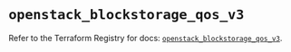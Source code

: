 # `openstack_blockstorage_qos_v3`

Refer to the Terraform Registry for docs: [`openstack_blockstorage_qos_v3`](https://registry.terraform.io/providers/terraform-provider-openstack/openstack/1.54.1/docs/resources/blockstorage_qos_v3).
